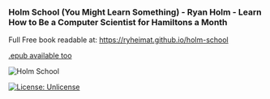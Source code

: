 ### Holm School (You Might Learn Something) - Ryan Holm - Learn How to Be a Computer Scientist for Hamiltons a Month

Full Free book readable at: https://ryheimat.github.io/holm-school

[.epub available too](https://raw.githubusercontent.com/ryheimat/holm-school/master/Holm-School-You-Might-Learn-Something.epub)

![Holm School](https://raw.githubusercontent.com/ryheimat/holm-school/master/small_banner.png)

[![License: Unlicense](https://img.shields.io/badge/license-Unlicense-blue.svg)](http://unlicense.org/)


